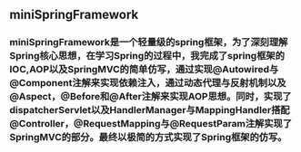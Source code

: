 ## miniSpringFramework
### miniSpringFramework是一个轻量级的spring框架，为了深刻理解Spring核心思想，在学习Spring的过程中，我完成了spring框架的IOC,AOP以及SpringMVC的简单仿写，通过实现@Autowired与@Component注解来实现依赖注入，通过动态代理与反射机制以及@Aspect，@Before和@After注解来实现AOP思想。同时，实现了dispatcherServlet以及HandlerManager与MappingHandler搭配@Controller，@RequestMapping与@RequestParam注解实现了SpringMVC的部分。最终以极简的方式实现了Spring框架的仿写。
